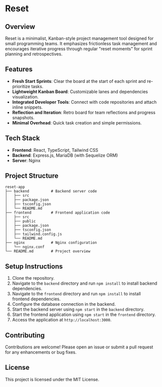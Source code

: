 # Reset

## Overview
Reset is a minimalist, Kanban-style project management tool designed for small programming teams. It emphasizes frictionless task management and encourages iterative progress through regular "reset moments" for sprint planning and retrospectives.

## Features
- **Fresh Start Sprints**: Clear the board at the start of each sprint and re-prioritize tasks.
- **Lightweight Kanban Board**: Customizable lanes and dependencies visualization.
- **Integrated Developer Tools**: Connect with code repositories and attach inline snippets.
- **Reflection and Iteration**: Retro board for team reflections and progress snapshots.
- **Minimal Overhead**: Quick task creation and simple permissions.

## Tech Stack
- **Frontend**: React, TypeScript, Tailwind CSS
- **Backend**: Express.js, MariaDB (with Sequelize ORM)
- **Server**: Nginx

## Project Structure
```
reset-app
├── backend          # Backend server code
│   ├── src
│   ├── package.json
│   ├── tsconfig.json
│   └── README.md
├── frontend         # Frontend application code
│   ├── src
│   ├── public
│   ├── package.json
│   ├── tsconfig.json
│   ├── tailwind.config.js
│   └── README.md
├── nginx            # Nginx configuration
│   └── nginx.conf
└── README.md        # Project overview
```

## Setup Instructions
1. Clone the repository.
2. Navigate to the `backend` directory and run `npm install` to install backend dependencies.
3. Navigate to the `frontend` directory and run `npm install` to install frontend dependencies.
4. Configure the database connection in the backend.
5. Start the backend server using `npm start` in the `backend` directory.
6. Start the frontend application using `npm start` in the `frontend` directory.
7. Access the application at `http://localhost:3000`.

## Contributing
Contributions are welcome! Please open an issue or submit a pull request for any enhancements or bug fixes.

## License
This project is licensed under the MIT License.